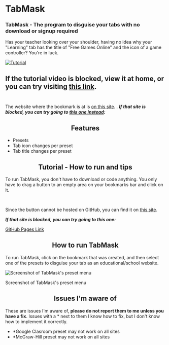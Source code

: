 # TabMask

### TabMask - The program to disguise your tabs with no download or signup required
Has your teacher looking over your shoulder, having no idea why your "Learning" tab has the title of "Free Games Online" and the icon of a game controller? You're in luck.

[![Tutorial](https://i.imgur.com/ZniqIDD.png)](https://mega.nz/embed/4f5RETgD#5XMOylvGfdqdwLSDQxae3sWV-bxO6A1nNnfubivMpvs)
<br>


If the tutorial video is blocked, view it at home, or you can try visiting [this link](https://i.imgur.com/yZsXvY7.mp4).
<br><br>
--------------------------------------
The website where the bookmark is at is [on this site](https://1728.saraw25307.repl.co).
.
*__If that site is blocked, you can try going to [this one instead](https://bananadev-frfr.github.io/TabMask):__* 




<h2 align="center">Features</h2>

- Presets
- Tab icon changes per preset
- Tab title changes per preset

<h2 align="center">Tutorial - How to run and tips</h2>

To run TabMask, you don't have to download or code anything. You only have to drag a button to an empty area on your bookmarks bar and click on it.

<br>

Since the button cannot be hosted on GitHub, you can find it on [this site](https://1728.saraw25307.repl.co).

*__If that site is blocked, you can try going to this one:__*

[GitHub Pages Link](https://bananadev-frfr.github.io/TabMask)

<h2 align="center">How to run TabMask</h2>

To run TabMask, click on the bookmark that was created, and then select one of the presets to disguise your tab as an educational/school website.



![Screenshot of TabMask's preset menu](https://user-images.githubusercontent.com/131310543/234988428-2fce7d33-91ac-40a1-b39a-c2d28adf00c5.png)

Screenshot of TabMask's preset menu


<h2 align="center">Issues I'm aware of</h2>

These are issues I'm aware of, __please do not report them to me unless you have a fix__. Issues with a * next to them I know how to fix, but I don't know how to implement it correctly.

- *Google Clasroom preset may not work on all sites
- *McGraw-Hill preset may not work on all sites
